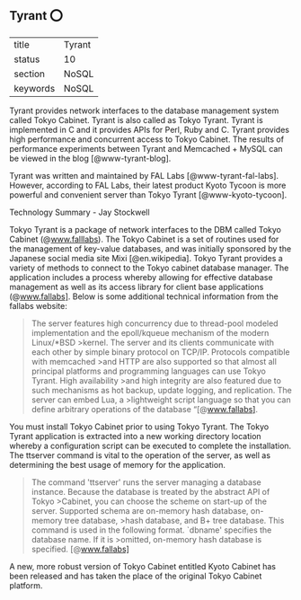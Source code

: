 ## Tyrant :o:


|          |            |
| -------- | ---------- |
| title    | Tyrant     | 
| status   | 10         |
| section  | NoSQL      |
| keywords | NoSQL      |



Tyrant provides network interfaces to the database management system
called Tokyo Cabinet. Tyrant is also called as Tokyo Tyrant. Tyrant is
implemented in C and it provides APIs for Perl, Ruby and C. Tyrant
provides high performance and concurrent access to Tokyo Cabinet. The
results of performance experiments between Tyrant and Memcached +
MySQL can be viewed in the blog [@www-tyrant-blog].

Tyrant was written and maintained by FAL
Labs [@www-tyrant-fal-labs].  However, according to FAL Labs,
their latest product Kyoto Tycoon is more powerful and convenient
server than Tokyo Tyrant [@www-kyoto-tycoon].

Technology Summary - Jay Stockwell

Tokyo Tyrant is a package of network interfaces to the DBM called Tokyo Cabinet (@www.falllabs). The  Tokyo Cabinet is a set of routines used for the management of key-value databases, and was initially sponsored by the Japanese social media site Mixi [@en.wikipedia]. Tokyo Tyrant provides a variety of methods to connect to the Tokyo cabinet database manager. The application includes a process whereby allowing for effective database management as well as its access library for client base applications (@www.fallabs].
Below is some additional technical information from the fallabs website:

>The server features high concurrency due to thread-pool modeled implementation and the epoll/kqueue mechanism of the modern Linux/*BSD >kernel. The server and its clients communicate with each other by simple binary protocol on TCP/IP. Protocols compatible with memcached >and HTTP are also supported so that almost all principal platforms and programming languages can use Tokyo Tyrant. High availability >and high integrity are also featured due to such mechanisms as hot backup, update logging, and replication. The server can embed Lua, a >lightweight script language so that you can define arbitrary operations of the database “[@www.fallabs].

You must install Tokyo Cabinet prior to using Tokyo Tyrant. The Tokyo Tyrant application is extracted into a new working directory location whereby a configuration script can be executed to complete the installation. The ttserver command is vital to the operation of the server, as well as determining the best usage of memory for the application.

>The command 'ttserver' runs the server managing a database instance. Because the database is treated by the abstract API of Tokyo >Cabinet, you can choose the scheme on start-up of the server. Supported schema are on-memory hash database, on-memory tree database, >hash database, and B+ tree database. This command is used in the following format. `dbname' specifies the database name. If it is >omitted, on-memory hash database is specified. [@www.fallabs]

A new, more robust version of Tokyo Cabinet entitled Kyoto Cabinet has been released and has taken the place of the original Tokyo Cabinet platform. 


